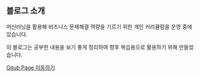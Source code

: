 ## 블로그 소개

머신러닝을 활용해 비즈니스 문제해결 역량을 기르기 위한 개인 커리큘럼을 운영 중에 있습니다.

이 블로그는 공부한 내용을 보기 좋게 정리하여 향후 복습용으로 활용하기 위해 만들었습니다.

<a href='gitub.com/yangoos57'> Gitub Page 이동하기</a>
